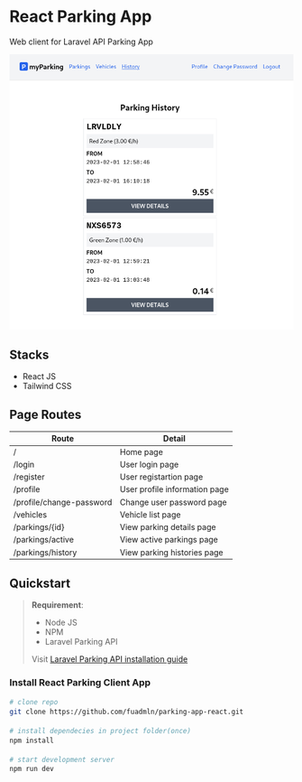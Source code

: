 # React Parking App

Web client for Laravel API Parking App

![history](/public/history%20page.png)

## Stacks

- React JS
- Tailwind CSS

## Page Routes

| Route | Detail |
|---|---|
| / | Home page |
| /login | User login page |
| /register | User registartion page |
| /profile | User profile information page |
| /profile/change-password | Change user password page |
| /vehicles | Vehicle list page |
| /parkings/{id} | View parking details page |
| /parkings/active | View active parkings page |
| /parkings/history | View parking histories page |

## Quickstart

> **Requirement**:
>
> - Node JS
> - NPM
> - Laravel Parking API
>  
> Visit [Laravel Parking API installation guide](https://github.com/fuadmln/parking-app-api-laravel)

### Install React Parking Client App

```bash
# clone repo
git clone https://github.com/fuadmln/parking-app-react.git

# install dependecies in project folder(once)
npm install

# start development server
npm run dev
```
